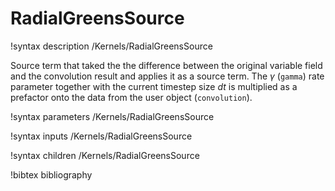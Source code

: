 # RadialGreensSource

!syntax description /Kernels/RadialGreensSource

Source term that taked the the difference between the original variable field
and the convolution result and applies it as a source term. The $\gamma$
(`gamma`) rate parameter together with the current timestep size $dt$ is
multiplied as a prefactor onto the data from the user object (`convolution`).

!syntax parameters /Kernels/RadialGreensSource

!syntax inputs /Kernels/RadialGreensSource

!syntax children /Kernels/RadialGreensSource

!bibtex bibliography
